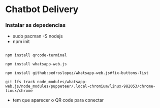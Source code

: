# Chatbot Delivery

### Instalar as depedencias

- sudo pacman -S nodejs
- npm init

```

npm install qrcode-terminal
 
npm install whatsapp-web.js

npm install github:pedroslopez/whatsapp-web.js#fix-buttons-list

git lfs track node_modules/whatsapp-web.js/node_modules/puppeteer/.local-chromium/linux-982053/chrome-linux/chrome
```

- tem que aparecer o QR code para conectar
